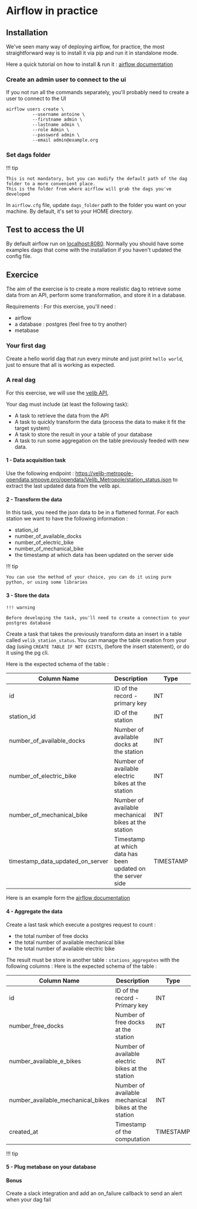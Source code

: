 # Airflow in practice

## Installation
We've seen many way of deploying airflow, for practice, the most straightforward way is
to install it via pip and run it in standalone mode.

Here a quick tutorial on how to install & run it : [airflow documentation](https://airflow.apache.org/docs/apache-airflow/stable/start.html)

### Create an admin user to connect to the ui
If you not run all the commands separately, you'll probably need to create a user to connect to the UI

```shell
airflow users create \
          --username antoine \
          --firstname admin \
          --lastname admin \
          --role Admin \
          --password admin \
          --email admin@example.org
```

### Set dags folder
!!! tip

    This is not mandatory, but you can modify the default path of the dag folder to a more convenient place.
    This is the folder from where airflow will grab the dags you've developed
In `airflow.cfg` file, update `dags_folder` path to the folder you want on your machine.
By default, it's set to your HOME directory.

## Test to access the UI

By default airflow run on [localhost:8080](localhost:8080). Normally you should have some examples dags that come with
the installation if you haven't updated the config file.


## Exercice
The aim of the exercise is to create a more realistic dag to retrieve some data from an API,
perform some transformation, and store it in a database.

Requirements :
For this exercise, you'll need : 

* airflow
* a database : postgres (feel free to try another)
* metabase


### Your first dag
Create a hello world dag that run every minute and just print `hello world`, just to ensure that all is working 
as expected.

### A real dag
For this exercise, we will use the [velib API](https://velib-metropole-opendata.smoove.pro/opendata/Velib_Metropole/station_status.json),

Your dag must include (at least the following task):

- A task to retrieve the data from the API
- A task to quickly transform the data (process the data to make it fit the target system)
- A task to store the result in your a table of your database
- A task to run some aggregation on the table previously feeded with new data.

#### 1 - Data acquisition task
Use the following endpoint : https://velib-metropole-opendata.smoove.pro/opendata/Velib_Metropole/station_status.json
to extract the last updated data from the velib api.

#### 2 - Transform the data

In this task, you need the json data to be in a flattened format. For each station we want to have the following 
information : 

* station_id
* number_of_available_docks
* number_of_electric_bike
* number_of_mechanical_bike
* the timestamp at which data has been updated on the server side

!!! tip

    You can use the method of your choice, you can do it using pure python, or using some libraries
    

#### 3 - Store the data
    !!! warning

    Before developing the task, you'll need to create a connection to your postgres database

Create a task that takes the previously transform data an insert in a table called `velib_station_status`.
You can manage the table creation from your dag (using `CREATE TABLE IF NOT EXISTS`, (before the insert statement),
or do it using the pg cli.

Here is the expected schema of the table : 

Column Name | Description                                                 | Type
------------|-------------------------------------------------------------|-----
id | ID of the record - primary key                              | INT
station_id | ID of the station                                           | INT
number_of_available_docks | Number of available docks at the station                    | INT
number_of_electric_bike | Number of available electric bikes at the station           | INT
number_of_mechanical_bike | Number of available mechanical bikes at the station         | INT
timestamp_data_updated_on_server | Timestamp at which data has been updated on the server side | TIMESTAMP


Here is an example form the [airflow documentation](https://airflow.apache.org/docs/apache-airflow-providers-postgres/stable/operators/postgres_operator_howto_guide.html)

#### 4 - Aggregate the data

Create a last task which execute a postgres request to count : 

* the total number of free docks
* the total number of available mechanical bike
* the total number of available electric bike

The result must be store in another table : `stations_aggregates` with the following columns : 
Here is the expected schema of the table :

Column Name | Description | Type
------------|-------------|-----
id | ID of the record - Primary key | INT
number_free_docks | Number of free docks at the station | INT
number_available_e_bikes | Number of available electric bikes at the station | INT
number_available_mechanical_bikes | Number of available mechanical bikes at the station | INT
created_at | Timestamp of the computation | TIMESTAMP


!!! tip


#### 5 - Plug metabase on your database

#### Bonus
Create a slack integration and add an on_failure callback to send an alert when your dag fail
    